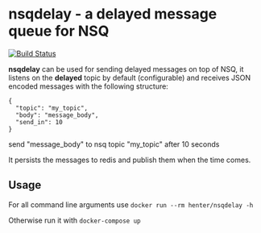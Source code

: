 nsqdelay - a delayed message queue for NSQ
==========================================

[![Build Status](https://travis-ci.org/henter/nsqdelay.svg?branch=master)](https://travis-ci.org/henter/nsqdelay)

__nsqdelay__ can be used for sending delayed messages on top of NSQ,
it listens on the __delayed__ topic by default (configurable) and receives JSON encoded messages with the following structure:

```
{
  "topic": "my_topic",
  "body": "message_body",
  "send_in": 10
}
```
send "message_body" to nsq topic "my_topic" after 10 seconds


It persists the messages to redis and publish them when the time comes.

Usage
-----
For all command line arguments use `docker run --rm henter/nsqdelay -h`

Otherwise run it with `docker-compose up`
